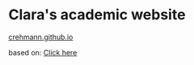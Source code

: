 # Clara's academic website

[crehmann.github.io](https://crehmann.github.io)

based on: [Click here](https://h01000110.github.io/windows-95/)
